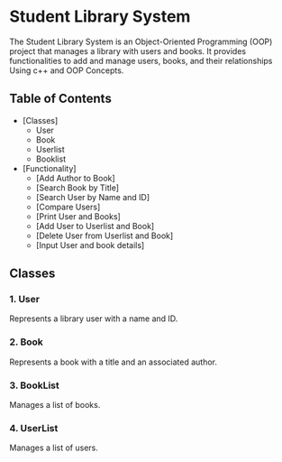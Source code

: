 # Student Library System

The Student Library System is an Object-Oriented Programming (OOP) project that manages a library with users and books. It provides functionalities to add and manage users, books, and their relationships Using c++ and OOP Concepts.

## Table of Contents
- [Classes]
    - User
    - Book
    - Userlist
    - Booklist
- [Functionality]
  - [Add Author to Book]
  - [Search Book by Title]
  - [Search User by Name and ID]
  - [Compare Users]
  - [Print User and Books]
  - [Add User to Userlist and Book]
  - [Delete User from Userlist and Book]
  - [Input User and book details]

## Classes

### 1. User
Represents a library user with a name and ID.

### 2. Book
Represents a book with a title and an associated author.

### 3. BookList
Manages a list of books.

### 4. UserList
Manages a list of users.



